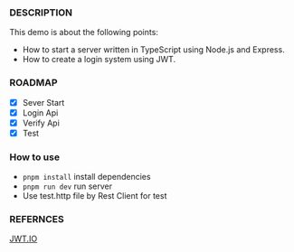 ### DESCRIPTION
This demo is about the following points:

+ How to start a server written in TypeScript using Node.js and Express.
+ How to create a login system using JWT.

### ROADMAP

- [x] Sever Start
- [x] Login Api
- [x] Verify Api
- [x] Test

### How to use

+ `pnpm install` install dependencies
+ `pnpm run dev` run server
+ Use test.http file by Rest Client for test


### REFERNCES

[JWT.IO](https://jwt.io)